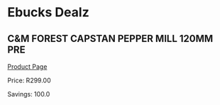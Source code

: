 
# Ebucks Dealz
## C&M FOREST CAPSTAN PEPPER MILL 120MM PRE
[Product Page](https://www.ebucks.com/web/shop/productSelected.do?prodId=1049186311&catId=714962196)

Price: R299.00

Savings: 100.0


	